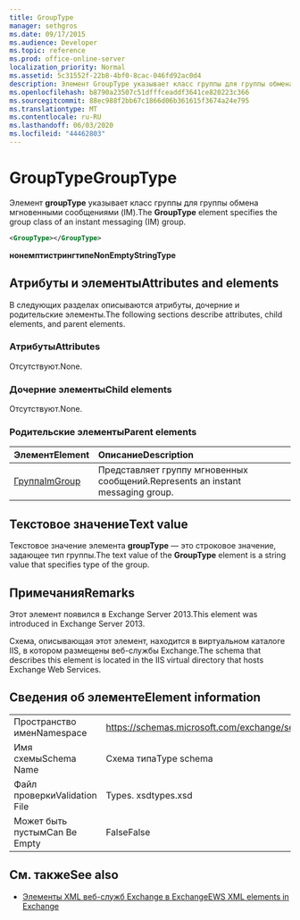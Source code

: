```yaml
---
title: GroupType
manager: sethgros
ms.date: 09/17/2015
ms.audience: Developer
ms.topic: reference
ms.prod: office-online-server
localization_priority: Normal
ms.assetid: 5c31552f-22b8-4bf0-8cac-046fd92ac0d4
description: Элемент GroupType указывает класс группы для группы обмена мгновенными сообщениями (IM).
ms.openlocfilehash: b8790a23507c51dfffceaddf3641ce820223c366
ms.sourcegitcommit: 88ec988f2bb67c1866d06b361615f3674a24e795
ms.translationtype: MT
ms.contentlocale: ru-RU
ms.lasthandoff: 06/03/2020
ms.locfileid: "44462803"
---
```

# <a name="grouptype"></a><span data-ttu-id="52bcb-103">GroupType</span><span class="sxs-lookup"><span data-stu-id="52bcb-103">GroupType</span></span>

<span data-ttu-id="52bcb-104">Элемент **groupType** указывает класс группы для группы обмена мгновенными сообщениями (IM).</span><span class="sxs-lookup"><span data-stu-id="52bcb-104">The **GroupType** element specifies the group class of an instant messaging (IM) group.</span></span> 
  
```XML
<GroupType></GroupType>
```

 <span data-ttu-id="52bcb-105">**нонемптистрингтипе**</span><span class="sxs-lookup"><span data-stu-id="52bcb-105">**NonEmptyStringType**</span></span>
## <a name="attributes-and-elements"></a><span data-ttu-id="52bcb-106">Атрибуты и элементы</span><span class="sxs-lookup"><span data-stu-id="52bcb-106">Attributes and elements</span></span>

<span data-ttu-id="52bcb-107">В следующих разделах описываются атрибуты, дочерние и родительские элементы.</span><span class="sxs-lookup"><span data-stu-id="52bcb-107">The following sections describe attributes, child elements, and parent elements.</span></span>
  
### <a name="attributes"></a><span data-ttu-id="52bcb-108">Атрибуты</span><span class="sxs-lookup"><span data-stu-id="52bcb-108">Attributes</span></span>

<span data-ttu-id="52bcb-109">Отсутствуют.</span><span class="sxs-lookup"><span data-stu-id="52bcb-109">None.</span></span>
  
### <a name="child-elements"></a><span data-ttu-id="52bcb-110">Дочерние элементы</span><span class="sxs-lookup"><span data-stu-id="52bcb-110">Child elements</span></span>

<span data-ttu-id="52bcb-111">Отсутствуют.</span><span class="sxs-lookup"><span data-stu-id="52bcb-111">None.</span></span>
  
### <a name="parent-elements"></a><span data-ttu-id="52bcb-112">Родительские элементы</span><span class="sxs-lookup"><span data-stu-id="52bcb-112">Parent elements</span></span>

|<span data-ttu-id="52bcb-113">**Элемент**</span><span class="sxs-lookup"><span data-stu-id="52bcb-113">**Element**</span></span>|<span data-ttu-id="52bcb-114">**Описание**</span><span class="sxs-lookup"><span data-stu-id="52bcb-114">**Description**</span></span>|
|:-----|:-----|
|[<span data-ttu-id="52bcb-115">Группа</span><span class="sxs-lookup"><span data-stu-id="52bcb-115">ImGroup</span></span>](imgroup.md) <br/> |<span data-ttu-id="52bcb-116">Представляет группу мгновенных сообщений.</span><span class="sxs-lookup"><span data-stu-id="52bcb-116">Represents an instant messaging group.</span></span>  <br/> |
   
## <a name="text-value"></a><span data-ttu-id="52bcb-117">Текстовое значение</span><span class="sxs-lookup"><span data-stu-id="52bcb-117">Text value</span></span>

<span data-ttu-id="52bcb-118">Текстовое значение элемента **groupType** — это строковое значение, задающее тип группы.</span><span class="sxs-lookup"><span data-stu-id="52bcb-118">The text value of the **GroupType** element is a string value that specifies type of the group.</span></span> 
  
## <a name="remarks"></a><span data-ttu-id="52bcb-119">Примечания</span><span class="sxs-lookup"><span data-stu-id="52bcb-119">Remarks</span></span>

<span data-ttu-id="52bcb-120">Этот элемент появился в Exchange Server 2013.</span><span class="sxs-lookup"><span data-stu-id="52bcb-120">This element was introduced in Exchange Server 2013.</span></span>
  
<span data-ttu-id="52bcb-121">Схема, описывающая этот элемент, находится в виртуальном каталоге IIS, в котором размещены веб-службы Exchange.</span><span class="sxs-lookup"><span data-stu-id="52bcb-121">The schema that describes this element is located in the IIS virtual directory that hosts Exchange Web Services.</span></span>
  
## <a name="element-information"></a><span data-ttu-id="52bcb-122">Сведения об элементе</span><span class="sxs-lookup"><span data-stu-id="52bcb-122">Element information</span></span>

|||
|:-----|:-----|
|<span data-ttu-id="52bcb-123">Пространство имен</span><span class="sxs-lookup"><span data-stu-id="52bcb-123">Namespace</span></span>  <br/> |https://schemas.microsoft.com/exchange/services/2006/types  <br/> |
|<span data-ttu-id="52bcb-124">Имя схемы</span><span class="sxs-lookup"><span data-stu-id="52bcb-124">Schema Name</span></span>  <br/> |<span data-ttu-id="52bcb-125">Схема типа</span><span class="sxs-lookup"><span data-stu-id="52bcb-125">Type schema</span></span>  <br/> |
|<span data-ttu-id="52bcb-126">Файл проверки</span><span class="sxs-lookup"><span data-stu-id="52bcb-126">Validation File</span></span>  <br/> |<span data-ttu-id="52bcb-127">Types. xsd</span><span class="sxs-lookup"><span data-stu-id="52bcb-127">types.xsd</span></span>  <br/> |
|<span data-ttu-id="52bcb-128">Может быть пустым</span><span class="sxs-lookup"><span data-stu-id="52bcb-128">Can Be Empty</span></span>  <br/> |<span data-ttu-id="52bcb-129">False</span><span class="sxs-lookup"><span data-stu-id="52bcb-129">False</span></span>  <br/> |
   
## <a name="see-also"></a><span data-ttu-id="52bcb-130">См. также</span><span class="sxs-lookup"><span data-stu-id="52bcb-130">See also</span></span>



- [<span data-ttu-id="52bcb-131">Элементы XML веб-служб Exchange в Exchange</span><span class="sxs-lookup"><span data-stu-id="52bcb-131">EWS XML elements in Exchange</span></span>](ews-xml-elements-in-exchange.md)

